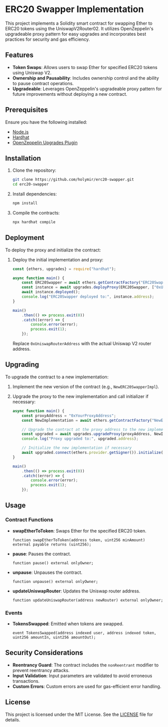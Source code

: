# ERC20 Swapper Implementation

This project implements a Solidity smart contract for swapping Ether to ERC20 tokens using the UniswapV2Router02. It utilizes OpenZeppelin's upgradeable proxy pattern for easy upgrades and incorporates best practices for security and gas efficiency.

## Features

-   **Token Swaps**: Allows users to swap Ether for specified ERC20 tokens using Uniswap V2.
-   **Ownership and Pausability**: Includes ownership control and the ability to pause contract operations.
-   **Upgradeable**: Leverages OpenZeppelin's upgradeable proxy pattern for future improvements without deploying a new contract.

## Prerequisites

Ensure you have the following installed:

-   [Node.js](https://nodejs.org/en/)
-   [Hardhat](https://hardhat.org/)
-   [OpenZeppelin Upgrades Plugin](https://docs.openzeppelin.com/upgrades-plugins)

## Installation

1. Clone the repository:

    ```sh
    git clone https://github.com/holymir/erc20-swapper.git
    cd erc20-swapper
    ```

2. Install dependencies:

    ```sh
    npm install
    ```

3. Compile the contracts:

    ```sh
    npx hardhat compile
    ```

## Deployment

To deploy the proxy and initialize the contract:

1. Deploy the initial implementation and proxy:

    ```javascript
    const {ethers, upgrades} = require("hardhat");

    async function main() {
        const ERC20Swapper = await ethers.getContractFactory("ERC20SwapperImpl");
        const instance = await upgrades.deployProxy(ERC20Swapper, ["0xUniswapRouterAddress"], {initializer: "initialize"});
        await instance.deployed();
        console.log("ERC20Swapper deployed to:", instance.address);
    }

    main()
        .then(() => process.exit(0))
        .catch((error) => {
            console.error(error);
            process.exit(1);
        });
    ```

    Replace `0xUniswapRouterAddress` with the actual Uniswap V2 router address.

## Upgrading

To upgrade the contract to a new implementation:

1. Implement the new version of the contract (e.g., `NewERC20SwapperImpl`).
2. Upgrade the proxy to the new implementation and call initializer if necessary:

    ```javascript
    async function main() {
        const proxyAddress = "0xYourProxyAddress";
        const NewImplementation = await ethers.getContractFactory("NewERC20SwapperImpl");

        // Upgrade the contract at the proxy address to the new implementation
        const upgraded = await upgrades.upgradeProxy(proxyAddress, NewImplementation);
        console.log("Proxy upgraded to:", upgraded.address);

        // Initialize the new implementation if necessary
        await upgraded.connect(ethers.provider.getSigner()).initialize("0xNewValueOrParameters");
    }

    main()
        .then(() => process.exit(0))
        .catch((error) => {
            console.error(error);
            process.exit(1);
        });
    ```

## Usage

### Contract Functions

-   **swapEtherToToken**: Swaps Ether for the specified ERC20 token.

    ```solidity
    function swapEtherToToken(address token, uint256 minAmount) external payable returns (uint256);
    ```

-   **pause**: Pauses the contract.

    ```solidity
    function pause() external onlyOwner;
    ```

-   **unpause**: Unpauses the contract.

    ```solidity
    function unpause() external onlyOwner;
    ```

-   **updateUniswapRouter**: Updates the Uniswap router address.

    ```solidity
    function updateUniswapRouter(address newRouter) external onlyOwner;
    ```

### Events

-   **TokensSwapped**: Emitted when tokens are swapped.

    ```solidity
    event TokensSwapped(address indexed user, address indexed token, uint256 amountIn, uint256 amountOut);
    ```

## Security Considerations

-   **Reentrancy Guard**: The contract includes the `nonReentrant` modifier to prevent reentrancy attacks.
-   **Input Validation**: Input parameters are validated to avoid erroneous transactions.
-   **Custom Errors**: Custom errors are used for gas-efficient error handling.

## License

This project is licensed under the MIT License. See the [LICENSE](LICENSE) file for details.

